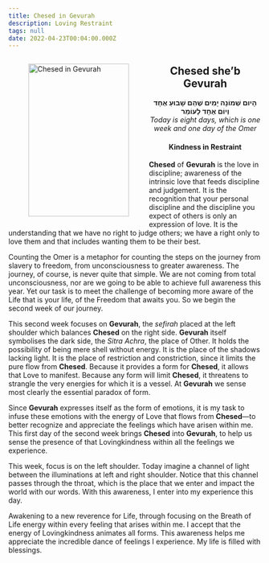 ```yaml
---
title: Chesed in Gevurah
description: Loving Restraint
tags: null
date: 2022-04-23T00:04:00.000Z
---
```

<a href="https://www.chabad.org/holidays/sefirah/omer-count_cdo/jewish/Count-the-Omer.htm">
<i class="fa fa-file" aria-hidden="true"></i></a>

<figure style='float: left'>
 <a href='/posts/img/freedom/week2/2.1-Chesed_in_Gevurah.png' target="_blank">
   <img src='/posts/img/freedom/week2/2.1-Chesed_in_Gevurah_s.png' alt='Chesed in Gevurah' width='200' height='304' />
 </a>
</figure>

<div style="text-align:center">
<h2>Chesed she’b Gevurah</h2>
<span dir="rtl"><b>הָיום שְׁמוֹנָה יָמִים שֶׁהֵם שָׁבוּעַ אֶחָד  וְיוֹם אֶחָד לָעוֹמֵר</b></span>
<br />
<i>ֹToday is eight days, which is one week and one day of the Omer</i>
</p>

<h4>Kindness in Restraint</h4>

</div>

<div class="abstract">

**Chesed** of **Gevurah** is the love in discipline; awareness of the intrinsic love that feeds discipline and judgement. It is the recognition that your personal discipline and the discipline you expect of others is only an expression of love. It is the understanding that we have no right to judge others; we have a right only to love them and that includes wanting them to be their best.

</div>

Counting the Omer is a metaphor for counting the steps on the journey from slavery to freedom, from unconsciousness to greater awareness. The journey, of course, is never quite that simple. We are not coming from total unconsciousness, nor are we going to be able to achieve full awareness this year. Yet our task is to meet the challenge of becoming more aware of the Life that is your life, of the Freedom that awaits you. So we begin the second week of our journey.

This second week focuses on **Gevurah**, the _sefirah_ placed at the left shoulder which balances **Chesed** on the right side. **Gevurah** itself symbolises the dark side, the _Sitra Achra_, the place of Other. It holds the possibility of being mere shell without energy. It is the place of the shadows lacking light. It is the place of restriction and constriction, since it limits the pure flow from **Chesed**. Because it provides a form for **Chesed**, it allows that Love to manifest. Because any form will limit **Chesed**, it threatens to strangle the very energies for which it is a vessel. At **Gevurah** we sense most clearly the essential paradox of form.

Since **Gevurah** expresses itself as the form of emotions, it is my task to infuse these emotions with the energy of Love that flows from **Chesed**&mdash;to better recognize and appreciate the feelings which have arisen within me. This first day of the second week brings **Chesed** into **Gevurah**, to help us sense the presence of that Lovingkindness within all the feelings we experience.

This week, focus is on the left shoulder. Today imagine a channel of light between the illuminations at left and right shoulder. Notice that this channel passes through the throat, which is the place that we enter and impact the world with our words. With this awareness, I enter into my experience this day.

<div class="abstract">

Awakening to a new reverence for Life, through focusing on the Breath of Life energy within every feeling that arises within me. I accept that the energy of Lovingkindness animates all forms. This awareness helps me appreciate the incredible dance of feelings I experience. My life is filled with blessings.
</div>
